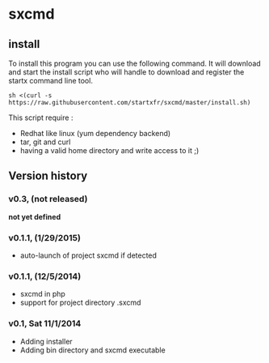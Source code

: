 sxcmd
=====

## install 

To install this program you can use the following command. It will download and start the install script who will handle to download and register the startx command line tool.
```
sh <(curl -s https://raw.githubusercontent.com/startxfr/sxcmd/master/install.sh)
```

This script require :
* Redhat like linux (yum dependency backend)
* tar, git and curl
* having a valid home directory and write access to it ;)

## Version history

### <a name="v0.3"></a>v0.3, (not released)

**not yet defined**

### <a name="v0.1.1"></a>v0.1.1, (1/29/2015)

* auto-launch of project sxcmd if detected

### <a name="v0.1.1"></a>v0.1.1, (12/5/2014)

* sxcmd in php
* support for project directory .sxcmd

### <a name="v0.1"></a>v0.1, Sat 11/1/2014

* Adding installer
* Adding bin directory and sxcmd executable

